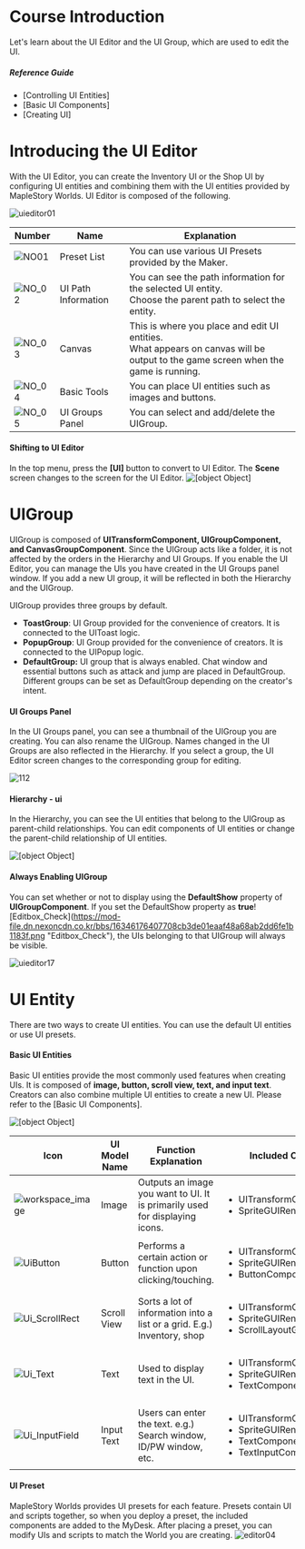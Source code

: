 # Course Introduction
Let's learn about the UI Editor and the UI Group, which are used to edit the UI.
##### Reference Guide
* [Controlling UI Entities]
* [Basic UI Components]
* [Creating UI]
# Introducing the UI Editor
With the UI Editor, you can create the Inventory UI or the Shop UI by configuring UI entities and combining them with the UI entities provided by MapleStory Worlds.
UI Editor is composed of the following.

![uieditor01](https://mod-file.dn.nexoncdn.co.kr/bbs/1671069935996bed5f94453e9487784be1efc342a3b10.png "uieditor01")

| Number | Name | Explanation |
| --- | --- | --- |
| ![NO01](https://mod-file.dn.nexoncdn.co.kr/bbs/1634541272181b5c1a55fcf3d49b19734d25913c38583.jpg) | Preset List | You can use various UI Presets provided by the Maker. |
| ![NO\_02](https://mod-file.dn.nexoncdn.co.kr/bbs/1634541300837cb541c2f44e046a79bb1901a885aa8ac.jpg) | UI Path Information | You can see the path information for the selected UI entity.<br>Choose the parent path to select the entity. |
| ![NO\_03](https://mod-file.dn.nexoncdn.co.kr/bbs/163454131465069e090278448490f965207e9a4a10348.jpg) | Canvas | This is where you place and edit UI entities.<br>What appears on canvas will be output to the game screen when the game is running. |
| ![NO\_04](https://mod-file.dn.nexoncdn.co.kr/bbs/1634541326353d8628c1473944497bf376acb7a65ca45.jpg) | Basic Tools | You can place UI entities such as images and buttons. |
| ![NO\_05](https://mod-file.dn.nexoncdn.co.kr/bbs/1634541338689678f574f21e54a6ca533737924124d7e.jpg) | UI Groups Panel | You can select and add/delete the UIGroup. |

#### Shifting to UI Editor
In the top menu, press the **[UI]** button to convert to UI Editor. The **Scene** screen changes to the screen for the UI Editor.
![[object Object]](https://mod-file.dn.nexoncdn.co.kr/bbs/17191966018196e67fe462b44418f8ffd50225816127c.png{"width":"440px"}   "2")
# UIGroup
UIGroup is composed of **UITransformComponent, UIGroupComponent, and CanvasGroupComponent**. Since the UIGroup acts like a folder, it is not affected by the orders in the Hierarchy and UI Groups. If you enable the UI Editor, you can manage the UIs you have created in the UI Groups panel window. If you add a new UI group, it will be reflected in both the Hierarchy and the UIGroup.

UIGroup provides three groups by default.
* **ToastGroup**: UI Group provided for the convenience of creators. It is connected to the UIToast logic. 
* **PopupGroup**: UI Group provided for the convenience of creators. It is connected to the UIPopup logic. 
* **DefaultGroup:** UI group that is always enabled. Chat window and essential buttons such as attack and jump are placed in DefaultGroup. Different groups can be set as DefaultGroup depending on the creator's intent.

#### UI Groups Panel
In the UI Groups panel, you can see a thumbnail of the UIGroup you are creating. You can also rename the UIGroup. Names changed in the UI Groups are also reflected in the Hierarchy. If you select a group, the UI Editor screen changes to the corresponding group for editing.

![112](https://mod-file.dn.nexoncdn.co.kr/bbs/171316272172268387b11bb884f6790635819a8af7021.png{"width":"240px"} "112")
#### Hierarchy - ui
In the Hierarchy, you can see the UI entities that belong to the UIGroup as parent-child relationships. You can edit components of UI entities or change the parent-child relationship of UI entities. 

![[object Object]](https://mod-file.dn.nexoncdn.co.kr/bbs/1713249479009dae50f8dd5ba4aa78e16fa684e742644.png{"width":"240px"}  "14")

#### Always Enabling UIGroup
You can set whether or not to display using the **DefaultShow** property of **UIGroupComponent**. If you set the DefaultShow property as **true**![Editbox_Check](https://mod-file.dn.nexoncdn.co.kr/bbs/16346176407708cb3de01eaaf48a68ab2dd6fe1b1183f.png \"Editbox_Check\"), the UIs belonging to that UIGroup will always be visible.

![uieditor17](https://mod-file.dn.nexoncdn.co.kr/bbs/1635153219911450a6374261549e985b5defd8c1ca4fc.png "uieditor17")

# UI Entity
There are two ways to create UI entities. You can use the default UI entities or use UI presets.

#### Basic UI Entities
Basic UI entities provide the most commonly used features when creating UIs. It is composed of **image, button, scroll view, text, and input text**. Creators can also combine multiple UI entities to create a new UI.  Please refer to the [Basic UI Components].

![[object Object]](https://mod-file.dn.nexoncdn.co.kr/bbs/17132470861160af59286c47f4cdfb9012301dfc3d0c1.png "4")

| Icon | UI Model Name | Function Explanation | Included Component |
| --- | -------- | ----- | -------- |
|![workspace_image](https://mod-file.dn.nexoncdn.co.kr/bbs/1634599004241e68d5e91df374710866c7f10599d1513.png "workspace_image") | Image | Outputs an image you want to UI. It is primarily used for displaying icons. | <ul><li>UITransformComponent</li><li>SpriteGUIRendererComponent</li></ul> |
| 	![UiButton](https://mod-file.dn.nexoncdn.co.kr/bbs/1634524924735d7c5b055209548e4b04c59abb701251d.png "UiButton") | Button | Performs a certain action or function upon clicking/touching. | <ul><li>UITransformComponent</li><li>SpriteGUIRendererComponent</li><li>ButtonComponent</li></ul> |
| ![Ui_ScrollRect](https://mod-file.dn.nexoncdn.co.kr/bbs/1634525192881d1b9b9f851554f81b74425ff23f0ef57.png "Ui_ScrollRect") | Scroll View | Sorts a lot of information into a list or a grid. E.g.) Inventory, shop | <ul><li>UITransformComponent</li><li>SpriteGUIRendererComponent</li><li>ScrollLayoutGroupComponent</li></ul> |
| ![Ui_Text](https://mod-file.dn.nexoncdn.co.kr/bbs/16345252157689279f2e1212f460381577fe950d87703.png "Ui_Text") | Text | Used to display text in the UI. | <ul><li>UITransformComponent</li><li>SpriteGUIRendererComponent</li><li>TextComponent</li></ul> |
| ![Ui_InputField](https://mod-file.dn.nexoncdn.co.kr/bbs/1634525171304460516d8fc894f9f96220ee226cbd934.png "Ui_InputField") | Input Text | Users can enter the text. e.g.) Search window, ID/PW window, etc. | <ul><li>UITransformComponent</li><li>SpriteGUIRendererComponent</li><li>TextComponent</li><li>TextInputComponent</li></ul> |

#### UI Preset
MapleStory Worlds provides UI presets for each feature. Presets contain UI and scripts together, so when you deploy a preset, the included components are added to the MyDesk. After placing a preset, you can modify UIs and scripts to match the World you are creating. 
![editor04](https://mod-file.dn.nexoncdn.co.kr/bbs/1659671324185d35bc031f0f44baa86ade48918ac3311.png{"width":"240px"}  "editor04")
